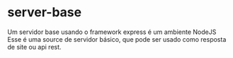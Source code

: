 # server-base
Um servidor base usando o framework express é um ambiente NodeJS
Esse é uma source de servidor básico, que pode ser usado como resposta de site ou api rest.
